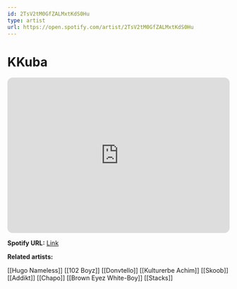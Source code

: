 ```yaml
---
id: 2TsV2tM0GfZALMxtKdS0Hu
type: artist
url: https://open.spotify.com/artist/2TsV2tM0GfZALMxtKdS0Hu
---
```

# KKuba

<iframe style="border-radius:12px" src="https://open.spotify.com/embed/artist/2TsV2tM0GfZALMxtKdS0Hu" width="100%" height="352" frameBorder="0" allowfullscreen="" allow="autoplay; clipboard-write; encrypted-media; fullscreen; picture-in-picture" loading="lazy"></iframe>

**Spotify URL:** [Link](https://open.spotify.com/artist/2TsV2tM0GfZALMxtKdS0Hu)

**Related artists:**

[[Hugo Nameless]]
[[102 Boyz]]
[[Donvtello]]
[[Kulturerbe Achim]]
[[Skoob]]
[[Addikt]]
[[Chapo]]
[[Brown Eyez White-Boy]]
[[Stacks]]
